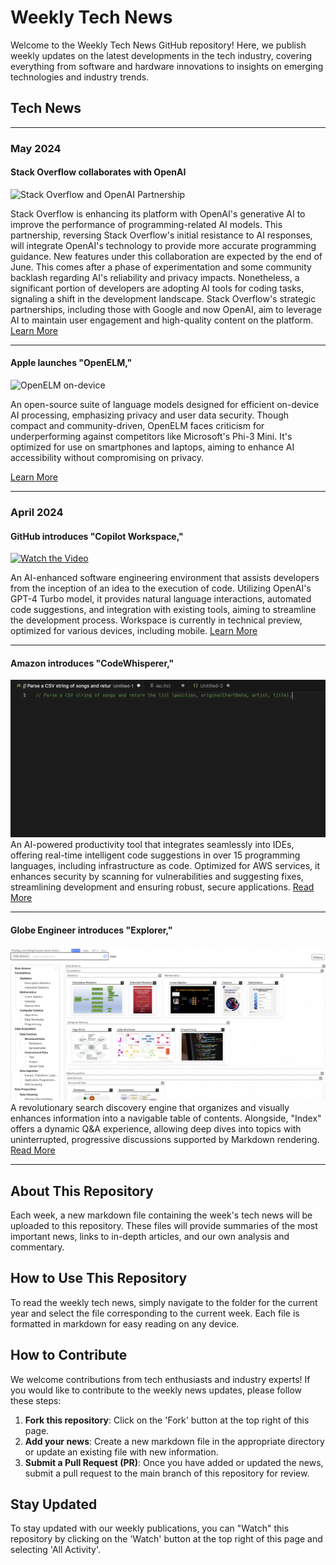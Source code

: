 # Weekly Tech News

Welcome to the Weekly Tech News GitHub repository! Here, we publish weekly updates on the latest developments in the tech industry, covering everything from software and hardware innovations to insights on emerging technologies and industry trends.

## Tech News
---

### May 2024

#### Stack Overflow collaborates with OpenAI
![Stack Overflow and OpenAI Partnership](https://duet-cdn.vox-cdn.com/thumbor/0x0:2040x1360/600x400/filters:focal(1020x680:1021x681):format(webp)/cdn.vox-cdn.com/uploads/chorus_asset/file/24390406/STK149_AI_03.jpg)

Stack Overflow is enhancing its platform with OpenAI's generative AI to improve the performance of programming-related AI models. This partnership, reversing Stack Overflow's initial resistance to AI responses, will integrate OpenAI's technology to provide more accurate programming guidance. New features under this collaboration are expected by the end of June. This comes after a phase of experimentation and some community backlash regarding AI's reliability and privacy impacts. Nonetheless, a significant portion of developers are adopting AI tools for coding tasks, signaling a shift in the development landscape. Stack Overflow's strategic partnerships, including those with Google and now OpenAI, aim to leverage AI to maintain user engagement and high-quality content on the platform. [Learn More](https://github.com/MatthewPaver/MatthewPaver/tree/main/Weekly%20Tech%20News/2024/06-05-24)

---


#### Apple launches "OpenELM,"
![OpenELM on-device](https://miro.medium.com/v2/resize:fit:690/0*J3SWiVZJAkdmlDO5.png)

An open-source suite of language models designed for efficient on-device AI processing, emphasizing privacy and user data security. Though compact and community-driven, OpenELM faces criticism for underperforming against competitors like Microsoft's Phi-3 Mini. It's optimized for use on smartphones and laptops, aiming to enhance AI accessibility without compromising on privacy.

[Learn More](https://github.com/MatthewPaver/MatthewPaver/tree/main/Weekly%20Tech%20News/2024/03-05-24)

---

### April 2024

#### GitHub introduces "Copilot Workspace,"
[![Watch the Video](https://img.youtube.com/vi/pkotufZchjE/0.jpg)](https://www.youtube.com/watch?v=pkotufZchjE)

An AI-enhanced software engineering environment that assists developers from the inception of an idea to the execution of code. Utilizing OpenAI's GPT-4 Turbo model, it provides natural language interactions, automated code suggestions, and integration with existing tools, aiming to streamline the development process. Workspace is currently in technical preview, optimized for various devices, including mobile. [Learn More](https://github.com/MatthewPaver/MatthewPaver/tree/main/Weekly%20Tech%20News/2024/30-04-24)

---

#### Amazon introduces "CodeWhisperer,"
![Amazon CodeWhisperer Interface](https://github.com/MatthewPaver/MatthewPaver/blob/main/Weekly%20Tech%20News/2024/29-04-24/codewhisperer.gif)
An AI-powered productivity tool that integrates seamlessly into IDEs, offering real-time intelligent code suggestions in over 15 programming languages, including infrastructure as code. Optimized for AWS services, it enhances security by scanning for vulnerabilities and suggesting fixes, streamlining development and ensuring robust, secure applications. [Read More](https://github.com/MatthewPaver/MatthewPaver/tree/main/Weekly%20Tech%20News/2024/29-04-24)

---

#### Globe Engineer introduces "Explorer,"
![Explorer Search Discovery](https://github.com/MatthewPaver/MatthewPaver/blob/main/Weekly%20Tech%20News/2024/22-04-24/Explorer%20Search%20Discovery.png)
A revolutionary search discovery engine that organizes and visually enhances information into a navigable table of contents. Alongside, "Index" offers a dynamic Q&A experience, allowing deep dives into topics with uninterrupted, progressive discussions supported by Markdown rendering. [Read More](https://github.com/MatthewPaver/MatthewPaver/tree/main/Weekly%20Tech%20News/2024/22-04-24)

---

## About This Repository

Each week, a new markdown file containing the week's tech news will be uploaded to this repository. These files will provide summaries of the most important news, links to in-depth articles, and our own analysis and commentary.

## How to Use This Repository

To read the weekly tech news, simply navigate to the folder for the current year and select the file corresponding to the current week. Each file is formatted in markdown for easy reading on any device.

## How to Contribute

We welcome contributions from tech enthusiasts and industry experts! If you would like to contribute to the weekly news updates, please follow these steps:

1. **Fork this repository**: Click on the 'Fork' button at the top right of this page.
2. **Add your news**: Create a new markdown file in the appropriate directory or update an existing file with new information.
3. **Submit a Pull Request (PR)**: Once you have added or updated the news, submit a pull request to the main branch of this repository for review.

## Stay Updated

To stay updated with our weekly publications, you can "Watch" this repository by clicking on the 'Watch' button at the top right of this page and selecting 'All Activity'.


